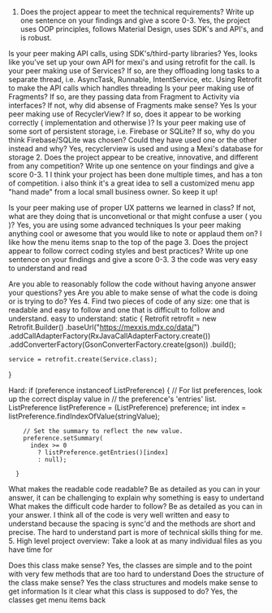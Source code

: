 1. Does the project appear to meet the technical requirements? Write up one sentence on your findings and give a score 0-3. Yes, the project uses OOP principles, follows Material Design, uses SDK's and API's, and is robust.

Is your peer making API calls, using SDK's/third-party libraries? Yes, looks like you've set up your own API for mexi's and using retrofit for the call.
Is your peer making use of Services? If so, are they offloading long tasks to a separate thread, i.e. AsyncTask, Runnable, IntentService, etc. Using Retrofit to make the API calls which handles threading
Is your peer making use of Fragments? If so, are they passing data from Fragment to Activity via interfaces? If not, why did absense of Fragments make sense? Yes
Is your peer making use of RecyclerView? If so, does it appear to be working correctly ( implementation and otherwise )?
Is your peer making use of some sort of persistent storage, i.e. Firebase or SQLite? If so, why do you think Firebase/SQLite was chosen? Could they have used one or the other instead and why? Yes, recyclerview is used and using a Mexi's database for storage
2. Does the project appear to be creative, innovative, and different from any competition? Write up one sentence on your findings and give a score 0-3. 1 I think your project has been done multiple times, and has a ton of competition. i also think it's a great idea to sell a customized menu app "hand made" from a local small business owner. So keep it up!

Is your peer making use of proper UX patterns we learned in class? If not, what are they doing that is unconvetional or that might confuse a user ( you )? Yes, you are using some advanced techniques
Is your peer making anything cool or awesome that you would like to note or applaud them on? I like how the menu items snap to the top of the page
3. Does the project appear to follow correct coding styles and best practices? Write up one sentence on your findings and give a score 0-3. 3 the code was very easy to understand and read

Are you able to reasonably follow the code without having anyone answer your questions? yes
Are you able to make sense of what the code is doing or is trying to do? Yes
4. Find two pieces of code of any size: one that is readable and easy to follow and one that is difficult to follow and understand. easy to understand: static {
    Retrofit retrofit = new Retrofit.Builder()
      .baseUrl("https://mexxis.mdx.co/data/")
      .addCallAdapterFactory(RxJavaCallAdapterFactory.create())
      .addConverterFactory(GsonConverterFactory.create(gson))
      .build();

    service = retrofit.create(Service.class);
  }

  Hard: if (preference instanceof ListPreference) {
        // For list preferences, look up the correct display value in
        // the preference's 'entries' list.
        ListPreference listPreference = (ListPreference) preference;
        int            index          = listPreference.findIndexOfValue(stringValue);

        // Set the summary to reflect the new value.
        preference.setSummary(
          index >= 0
            ? listPreference.getEntries()[index]
            : null);

      }

What makes the readable code readable? Be as detailed as you can in your answer, it can be challenging to explain why something is easy to undertand
What makes the difficult code harder to follow? Be as detailed as you can in your answer. I think all of the code is very well written and easy to understand because the spacing is sync'd and the methods are short and precise. The hard to understand part is more of technical skills thing for me.
5. High level project overview: Take a look at as many individual files as you have time for

Does this class make sense? Yes, the classes are simple and to the point with very few methods that are too hard to understand
Does the structure of the class make sense? Yes the class structures and models make sense to get information
Is it clear what this class is supposed to do? Yes, the classes get menu items back